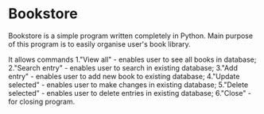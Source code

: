 # Bookstore
Bookstore is a simple program written completely in Python. 
Main purpose of this program is to easily organise user's book library.

It allows commands 
  1."View all" - enables user to see all books in database;
  2."Search entry" - enables user to search in existing database;
  3."Add entry" - enables user to add new book to existing database;
  4."Update selected" - enables user to make changes in existing database;
  5."Delete selected" - enables user to delete entries in existing database;
  6."Close" - for closing program.
  
